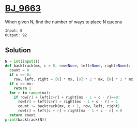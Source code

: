 # [BJ_9663](https://acmicpc.net/problem/9663)

When given N, find the number of ways to place N queens

```txt
Input: 8
Output: 92
```

## Solution

```py
N = int(input())
def backtrack(mx, c = 0, row=None, left=None, right=None):
  count = 0
  if c == 0:
    row, left, right = [0] * mx, [0] * 2 * mx, [0] * 2 * mx
  if c == mx:
    return 1
  for r in range(mx):
    if row[r] + left[c+r] + right[mx - 1 + c - r]==0:
      row[r] = left[c+r] = right[mx - 1 + c - r] = 1
      count += backtrack(mx, c + 1, row, left, right)
      row[r] = left[c + r] = right[mx - 1 + c - r] = 0
  return count
print(backtrack(N))
```
